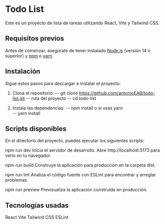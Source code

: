 # Todo List

Este es un proyecto de lista de tareas utilizando React, Vite y Tailwind CSS.

## Requisitos previos

Antes de comenzar, asegúrate de tener instalado [Node.js](https://nodejs.org/) (versión 14 o superior) y [npm](https://www.npmjs.com/) o [yarn](https://yarnpkg.com/).

## Instalación

Sigue estos pasos para descargar e instalar el proyecto:

1. Clona el repositorio:
  -- git clone https://github.com/antonioEAB/todo-list.git
  -- ruta del proyecto
  -- cd todo-list

2. Instala las dependencias:
  -- npm install
    o si usas yarn  
  -- yarn install

## Scripts disponibles
En el directorio del proyecto, puedes ejecutar los siguientes scripts:

npm run dev
Inicia el servidor de desarrollo.
Abre http://localhost:5173 para verlo en tu navegador.

npm run build
Construye la aplicación para producción en la carpeta dist.

npm run lint
Analiza el código fuente con ESLint para encontrar y arreglar problemas.

npm run preview
Previsualiza la aplicación construida en producción.

## Tecnologías usadas
React
Vite
Tailwind CSS
ESLint